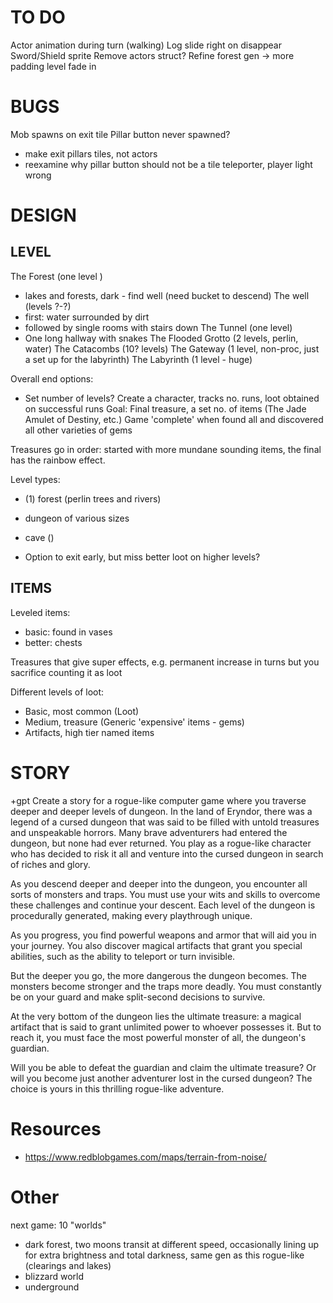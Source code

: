 # TO DO

Actor animation during turn (walking)
Log slide right on disappear
Sword/Shield sprite
Remove actors struct?
Refine forest gen -> more padding
level fade in

# BUGS

Mob spawns on exit tile
Pillar button never spawned?
- make exit pillars tiles, not actors
- reexamine why pillar button should not be a tile
teleporter, player light wrong


# DESIGN

## LEVEL

The Forest (one level )
- lakes and forests, dark - find well (need bucket to descend)
The well (levels ?-?)
- first: water surrounded by dirt
- followed by single rooms with stairs down
The Tunnel (one level)
- One long hallway with snakes
The Flooded Grotto (2 levels, perlin, water)
The Catacombs (10? levels)
The Gateway (1 level, non-proc, just a set up for the labyrinth)
The Labyrinth (1 level - huge)

Overall end options:
 - Set number of levels?
 Create a character, tracks no. runs, loot obtained on successful runs
 Goal: Final treasure, a set no. of items (The Jade Amulet of Destiny, etc.) Game 'complete'
 when found all and discovered all other varieties of gems
 
 Treasures go in order: started with more mundane sounding items, the final has the rainbow effect.
 
 Level types:
 - (1) forest (perlin trees and rivers)
 - dungeon of various sizes
 - cave ()
 
 
 - Option to exit early, but miss better loot on higher levels?

## ITEMS

Leveled items:
 - basic: found in vases
 - better: chests

Treasures that give super effects, e.g. permanent increase in turns
but you sacrifice counting it as loot

Different levels of loot:
 - Basic, most common (Loot)
 - Medium, treasure (Generic 'expensive' items - gems)
 - Artifacts, high tier named items


# STORY

+gpt Create a story for a rogue-like computer game where you traverse deeper and deeper levels of dungeon.
In the land of Eryndor, there was a legend of a cursed dungeon that was said to be filled with untold treasures and unspeakable horrors. Many brave adventurers had entered the dungeon, but none had ever returned. You play as a rogue-like character who has decided to risk it all and venture into the cursed dungeon in search of riches and glory.

As you descend deeper and deeper into the dungeon, you encounter all sorts of monsters and traps. You must use your wits and skills to overcome these challenges and continue your descent. Each level of the dungeon is procedurally generated, making every playthrough unique.

As you progress, you find powerful weapons and armor that will aid you in your journey. You also discover magical artifacts that grant you special abilities, such as the ability to teleport or turn invisible.

But the deeper you go, the more dangerous the dungeon becomes. The monsters become stronger and the traps more deadly. You must constantly be on your guard and make split-second decisions to survive.

At the very bottom of the dungeon lies the ultimate treasure: a magical artifact that is said to grant unlimited power to whoever possesses it. But to reach it, you must face the most powerful monster of all, the dungeon's guardian.

Will you be able to defeat the guardian and claim the ultimate treasure? Or will you become just another adventurer lost in the cursed dungeon? The choice is yours in this thrilling rogue-like adventure.


# Resources

- https://www.redblobgames.com/maps/terrain-from-noise/



# Other

next game: 10 "worlds"
- dark forest, two moons transit at different speed, occasionally lining up for
extra brightness and total darkness, same gen as this rogue-like (clearings and lakes)
- blizzard world
- underground
